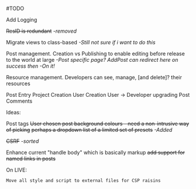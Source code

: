 #TODO




Add Logging

~~ResID is redundant~~ *-removed*


Migrate views to class-based
*-Still not sure if i want to do this*


Post management.
Creation vs Publishing to enable editing before release to the world at large
*-Post specific page? AddPost can redirect here on success then*
	*-On it!*

Resource management.
Developers can see, manage, [and delete]? their resources

Post Entry
Project Creation
User Creation
User -> Developer upgrading
Post Comments


Ideas:

Post tags
~~User chosen post background colours - need a non-intrusive way of picking~~
	~~perhaps a dropdown list of a limited set of presets~~
	*-Added*

~~CSRF~~ *-sorted*

Enhance current "handle body" which is basically markup
	~~add support for named links in posts~~



On LIVE:

    Move all style and script to external files for CSP raisins